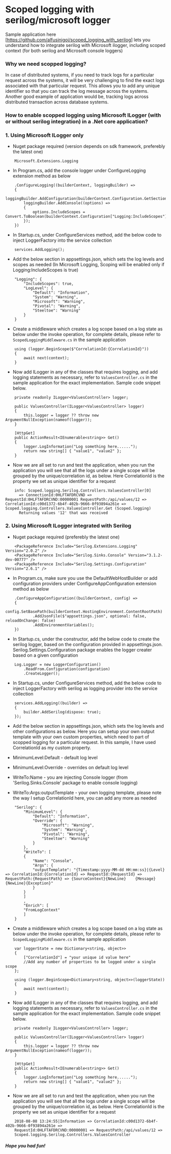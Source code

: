 # Scoped logging with serilog/microsoft logger
Sample application here [https://github.com/alfusinigoj/scoped_logging_with_serilog] lets you understand how to integrate serilog with Microsoft ilogger, including scoped context (for both serilog and Microsoft console loggers)

### Why we need scopped logging?
In case of distributed systems, if you need to track logs for a particular request across the systems, it will be very challenging to find the exact logs associated with that particular request. This allows you to add any unique identifier so that you can track the log message across the systems.  Another good example of application would be, tracking logs across distributed transaction across database systems.


### How to enable scopped logging using Microsoft ILogger (with or without serilog integration) in a .Net core application?

### 1. Using Microsoft ILogger only

- Nuget package required (version depends on sdk framework, preferebly the latest one)
```
    Microsoft.Extensions.Logging
```

- In Program.cs, add the console logger under ConfigureLogging extension method as below 
```
    .ConfigureLogging((builderContext, loggingBuilder) =>
    {
        loggingBuilder.AddConfiguration(builderContext.Configuration.GetSection("Logging"));
        loggingBuilder.AddConsole((options) =>
        {
            options.IncludeScopes = Convert.ToBoolean(builderContext.Configuration["Logging:IncludeScopes"]);
        });
    })
```

- In Startup.cs, under ConfigureServices method, add the below code to inject LoggerFactory into the service collection
```
    services.AddLogging();
```

- Add the below section in appsettings.json, which sets the log levels and scopes as needed (In Microsoft Logging, Scoping will be enabled only if Logging:IncludeScopes is true)
```
    "Logging": {
        "IncludeScopes": true,
        "LogLevel": {
            "Default": "Information",
            "System": "Warning",
            "Microsoft": "Warning",
            "Pivotal": "Warning",
            "Steeltoe": "Warning"
        }
    }
```

- Create a middleware which creates a log scope based on a log state as below under the invoke operation, for complete details, please refer to ```ScopedLoggingMiddleware.cs``` in the sample application
```
    using (logger.BeginScope($"CorrelationId:{CorrelationId}"))
    {
        await next(context);
    }
```

- Now add ILogger<T> in any of the classes that requires logging, and add logging statements as necessary, refer to ```ValuesController.cs``` in the sample application for the exact implementation. Sample code snippet below.
```
    private readonly ILogger<ValuesController> logger;

    public ValuesController(ILogger<ValuesController> logger)
    {
        this.logger = logger ?? throw new ArgumentNullException(nameof(logger));
    }

    [HttpGet]
    public ActionResult<IEnumerable<string>> Get()
    {
        logger.LogInformation("Log something here......");
        return new string[] { "value1", "value2" };
    }
```

- Now we are all set to run and test the application, when you run the application you will see that all the logs under a single scope will be grouped by the unique/correlation id, as below. Here CorrelationId is the property we set as unique identifier for a request
```
    info: Scoped.logging.Serilog.Controllers.ValuesController[0]
      => ConnectionId:0HLFTAFDRCVND => RequestId:0HLFTAFDRCVND:00000001 RequestPath:/api/values/12 => CorrelationId:c00d1372-6b4f-402b-9666-0f93894a261e => Scoped.logging.Controllers.ValuesController.Get (Scoped.logging)
      Returning values '12' that was received
```

### 2. Using Microsoft ILogger integrated with Serilog

- Nuget package required (preferebly the latest one)
```
    <PackageReference Include="Serilog.Extensions.Logging" Version="2.0.2" />
    <PackageReference Include="Serilog.Sinks.Console" Version="3.1.2-dev-00777" />
    <PackageReference Include="Serilog.Settings.Configuration" Version="2.6.1" />
```

- In Program.cs, make sure you use the DefaultWebHostBuilder or add configuration providers under ConfigureAppConfiguration extension method as below 
```
    .ConfigureAppConfiguration((builderContext, config) =>
    {
        config.SetBasePath(builderContext.HostingEnvironment.ContentRootPath)
            .AddJsonFile($"appsettings.json", optional: false, reloadOnChange: false)
            .AddEnvironmentVariables();
    })
```

- In Startup.cs, under the constructor, add the below code to create the serilog logger, based on the configuration provided in appsettings.json. Serilog.Settings.Configuration package enables the logger creater based on a given configuration 
```
    Log.Logger = new LoggerConfiguration()
        .ReadFrom.Configuration(configuration)
        .CreateLogger();
```

- In Startup.cs, under ConfigureServices method, add the below code to inject LoggerFactory with serilog as logging provider into the service collection
```
    services.AddLogging((builder) => 
    {
        builder.AddSerilog(dispose: true);
    });
```

- Add the below section in appsettings.json, which sets the log levels and other configurations as below. Here you can setup your own output template with your own custom properties, which need to part of scopped logging for a particular request. In this sample, I have used CorrelationId as my custom property.

- MinimumLevel:Default - default log level
- MinimumLevel:Override - overrides on default log level
- WriteTo:Name - you are injecting Console logger (from 'Serilog.Sinks.Console' package to enable console logging)
- WriteTo:Args:outputTemplate - your own logging template, please note the way I setup CorrelationId here, you can add any more as needed

```
    "Serilog": {
        "MinimumLevel": {
            "Default": "Information",
            "Override": {
                "Microsoft": "Warning",
                "System": "Warning",
                "Pivotal": "Warning",
                "Steeltoe": "Warning"
            }
        },
        "WriteTo": [
        {
            "Name": "Console",
            "Args": {
            "outputTemplate": "{Timestamp:yyyy-MM-dd HH:mm:ss}|{Level} => CorrelationId:{CorrelationId} => RequestId:{RequestId} => RequestPath:{RequestPath} => {SourceContext}{NewLine}    {Message}{NewLine}{Exception}"
            } 
        }
        ]
        ,
        "Enrich": [
        "FromLogContext"
        ]
    }
```

- Create a middleware which creates a log scope based on a log state as below under the invoke operation, for complete details, please refer to ```ScopedLoggingMiddleware.cs``` in the sample application
```
    var loggerState = new Dictionary<string, object>>
    {
        ["CorrelationId"] = "your unique id value here"
        //Add any number of properties to be logged under a single scope
    };

    using (logger.BeginScope<Dictionary<string, object>>(loggerState))
    {
        await next(context);
    }
```

- Now add ILogger<T> in any of the classes that requires logging, and add logging statements as necessary, refer to ```ValuesController.cs``` in the sample application for the exact implementation. Sample code snippet below.
```
    private readonly ILogger<ValuesController> logger;

    public ValuesController(ILogger<ValuesController> logger)
    {
        this.logger = logger ?? throw new ArgumentNullException(nameof(logger));
    }

    [HttpGet]
    public ActionResult<IEnumerable<string>> Get()
    {
        logger.LogInformation("Log something here......");
        return new string[] { "value1", "value2" };
    }
```

- Now we are all set to run and test the application, when you run the application you will see that all the logs under a single scope will be grouped by the unique/correlation id, as below. Here CorrelationId is the property we set as unique identifier for a request
```
    2018-08-08 13:24:55|Information => CorrelationId:c00d1372-6b4f-402b-9666-0f93894a261e => 
    RequestId:0HLFTAFDRCVND:00000001 => RequestPath:/api/values/12 => 
    Scoped.logging.Serilog.Controllers.ValuesController
```

##### Hope you had fun!
